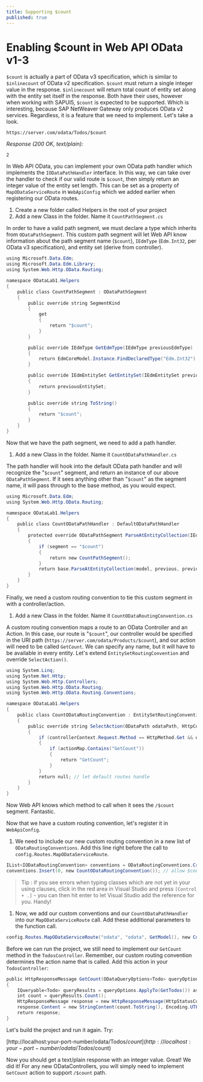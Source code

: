 ```yaml
---
title: Supporting $count
published: true
---
```


# Enabling $count in Web API OData v1-3

`$count` is actually a part of OData v3 specification, which is similar to `$inlinecount` of OData v2 specification. `$count` must return a single integer value in the response. `$inlinecount` will return total count of entity set along with the entity set itself in the response. Both have their uses, however when working with SAPUI5, `$count` is expected to be supported. Which is interesting, because SAP NetWeaver Gateway only produces OData v2 services. Regardless, it is a feature that we need to implement. Let's take a look.

`https://server.com/odata/Todos/$count`

_Response (200 OK, text/plain):_

```
2
```

In Web API OData, you can implement your own OData path handler which implements the `IODataPathHandler` interface. In this way, we can take over the handler to check if our valid route is `$count`, then simply return an integer value of the entity set length. This can be set as a property of `MapODataServiceRoute` in `WebApiConfig` which we added earlier when registering our OData routes.

1. Create a new folder called Helpers in the root of your project
1. Add a new Class in the folder. Name it `CountPathSegment.cs`

In order to have a valid path segment, we must declare a type which inherits from `ODataPathSegment`. This custom path segment will let Web API know information about the path segment name (`$count`), `IEdmType` (`Edm.Int32`, per OData v3 specification), and entity set (derive from controller).

```c#
using Microsoft.Data.Edm;
using Microsoft.Data.Edm.Library;
using System.Web.Http.OData.Routing;

namespace ODataLab1.Helpers
{
    public class CountPathSegment : ODataPathSegment
    {
        public override string SegmentKind
        {
            get
            {
                return "$count";
            }
        }

        public override IEdmType GetEdmType(IEdmType previousEdmType)
        {
            return EdmCoreModel.Instance.FindDeclaredType("Edm.Int32");
        }

        public override IEdmEntitySet GetEntitySet(IEdmEntitySet previousEntitySet)
        {
            return previousEntitySet;
        }

        public override string ToString()
        {
            return "$count";
        }
    }
}
```

Now that we have the path segment, we need to add a path handler.

1. Add a new Class in the folder. Name it `CountODataPathHandler.cs`

The path handler will hook into the default OData path handler and will recognize the "`$count`" segment, and return an instance of our above `ODataPathSegment`. If it sees anything other than "`$count`" as the segment name, it will pass through to the base method, as you would expect.

```c#
using Microsoft.Data.Edm;
using System.Web.Http.OData.Routing;

namespace ODataLab1.Helpers
{
    public class CountODataPathHandler : DefaultODataPathHandler
    {
        protected override ODataPathSegment ParseAtEntityCollection(IEdmModel model, ODataPathSegment previous, IEdmType previousEdmType, string segment)
        {
            if (segment == "$count")
            {
                return new CountPathSegment();
            }
            return base.ParseAtEntityCollection(model, previous, previousEdmType, segment);
        }
    }
}
```

Finally, we need a custom routing convention to tie this custom segment in with a controller/action.

1. Add a new Class in the folder. Name it `CountODataRoutingConvention.cs`

A custom routing convention maps a route to an OData Controller and an Action. In this case, our route is "`$count`", our controller would be specified in the URI path (`https://server.com/odata/Products/$count`), and our action will need to be called `GetCount`. We can specify any name, but it will have to be available in every entity. Let's extend `EntitySetRoutingConvention` and override `SelectAction()`.

```c#
using System.Linq;
using System.Net.Http;
using System.Web.Http.Controllers;
using System.Web.Http.OData.Routing;
using System.Web.Http.OData.Routing.Conventions;

namespace ODataLab1.Helpers
{
    public class CountODataRoutingConvention : EntitySetRoutingConvention
    {
        public override string SelectAction(ODataPath odataPath, HttpControllerContext controllerContext, ILookup<string, HttpActionDescriptor> actionMap)
        {
            if (controllerContext.Request.Method == HttpMethod.Get && odataPath.PathTemplate == "~/entityset/$count")
            {
                if (actionMap.Contains("GetCount"))
                {
                    return "GetCount";
                }
            }
            return null; // let default routes handle
        }
    }
}
```

Now Web API knows which method to call when it sees the `/$count` segment. Fantastic.

Now that we have a custom routing convention, let's register it in `WebApiConfig`.

1. We need to include our new custom routing convention in a new list of `ODataRoutingConventions`. Add this line right before the call to `config.Routes.MapODataServiceRoute`.

```c#
IList<IODataRoutingConvention> conventions = ODataRoutingConventions.CreateDefault();
conventions.Insert(0, new CountODataRoutingConvention()); // allow $count segments in WebAPI OData v1-3
```

> Tip : if you see errors when typing classes which are not yet in your using clauses, click in the red area in Visual Studio and press `[Control + .]` - you can then hit enter to let Visual Studio add the reference for you. Handy!

1. Now, we add our custom conventions and our `CountODataPathHandler` into our `MapODataServiceRoute` call. Add these additional parameters to the function call.

```c#
config.Routes.MapODataServiceRoute("odata", "odata", GetModel(), new CountODataPathHandler(), conventions);
```

Before we can run the project, we still need to implement our `GetCount` method in the `TodosController`. Remember, our custom routing convention determines the action name that is called. Add this action in your `TodosController`:

```c#
public HttpResponseMessage GetCount(ODataQueryOptions<Todo> queryOptions)
{
    IQueryable<Todo> queryResults = queryOptions.ApplyTo(GetTodos()) as IQueryable<Todo>;
    int count = queryResults.Count();
    HttpResponseMessage response = new HttpResponseMessage(HttpStatusCode.OK);
    response.Content = new StringContent(count.ToString(), Encoding.UTF8, "text/plain");
    return response;
}
```

Let's build the project and run it again. Try:

[http://localhost:your-port-number/odata/Todos/$count](http://localhost:your-port-number/odata/Todos/$count)

Now you should get a text/plain response with an integer value. Great! We did it! For any new ODataControllers, you will simply need to implement `GetCount` action to support `/$count` path.
